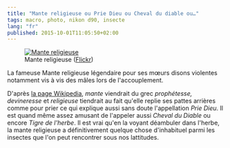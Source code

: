 ```yaml
---
title: "Mante religieuse ou Prie Dieu ou Cheval du diable ou…"
tags: macro, photo, nikon d90, insecte
lang: "fr"
published: 2015-10-01T11:05:50+02:00
---
```


<figure class="object-center">
    <a href="/images/mante-religieuse.jpg"><img src="/images/660x/mante-religieuse.jpg" alt="Mante religieuse"></a>
    <figcaption>
    Mante religieuse
    (<a href="https://www.flickr.com/photos/tigr0u/21867511931">Flickr</a>)
    </figcaption>
</figure>

La fameuse Mante religieuse légendaire pour ses mœurs disons violentes notamment
vis à vis des mâles lors de l'accouplement.

D'après [la page Wikipedia](https://fr.wikipedia.org/wiki/Mante_religieuse),
*mante* viendrait du grec *prophétesse, devineresse* et *religieuse* tiendrait
au fait qu'elle replie ses pattes arrières comme pour prier ce qui explique
aussi sans doute l'appellation *Prie Dieu*. Il est quand même assez amusant de
l'appeler aussi *Cheval du Diable* ou encore *Tigre de l'herbe*. Il est vrai qu'en
la voyant déambuler dans l'herbe, la mante religieuse a définitivement quelque
chose d'inhabituel parmi les insectes que l'on peut rencontrer sous nos lattitudes.
